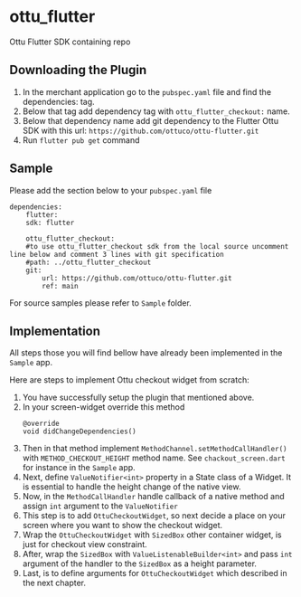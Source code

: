 # ottu_flutter

Ottu Flutter SDK containing repo

## Downloading the Plugin

1. In the merchant application go to the `pubspec.yaml` file and find the dependencies: tag.
2. Below that tag add dependency tag with `ottu_flutter_checkout:` name.
3. Below that dependency name add git dependency to the Flutter Ottu SDK with this url: `https://github.com/ottuco/ottu-flutter.git`
4. Run `flutter pub get` command

## Sample

Please add the section below to your `pubspec.yaml` file
```
dependencies:
    flutter:
    sdk: flutter

    ottu_flutter_checkout:
    #to use ottu_flutter_checkout sdk from the local source uncomment line below and comment 3 lines with git specification
    #path: ../ottu_flutter_checkout
    git:
        url: https://github.com/ottuco/ottu-flutter.git
        ref: main
```

For source samples please refer to `Sample` folder.

## Implementation

All steps those you will find bellow have already been implemented in the `Sample` app.

Here are steps to implement Ottu checkout widget from scratch:
1. You have successfully setup the plugin that mentioned above.
2. In your screen-widget override this method
    ```
    @override
    void didChangeDependencies()
   ```
3. Then in that method implement ```MethodChannel.setMethodCallHandler()``` with ```METHOD_CHECKOUT_HEIGHT``` method name.
   See ```chackout_screen.dart``` for instance in the `Sample` app.
4. Next, define ```ValueNotifier<int>``` property in a State class of a Widget. 
   It is essential to handle the height change of the native view.
5. Now, in the ```MethodCallHandler``` handle callback of a native method and assign ```int``` argument to the ```ValueNotifier```
6. This step is to add ```OttuCheckoutWidget```, so next decide a place on your screen where you want to show the checkout widget.
7. Wrap the ```OttuCheckoutWidget``` with ```SizedBox``` other container widget, is just for checkout view constraint.
8. After, wrap the ```SizedBox``` with ```ValueListenableBuilder<int>``` and pass ```int``` argument of the handler to the ```SizedBox``` as a height parameter.
9. Last, is to define arguments for ```OttuCheckoutWidget``` which described in the next chapter.